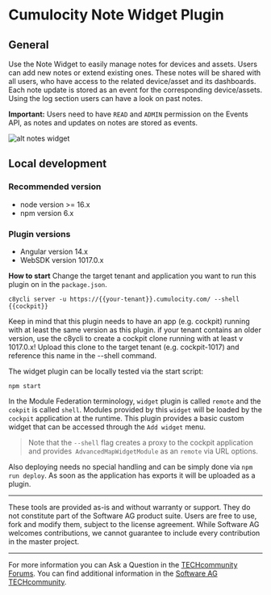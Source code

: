 # Cumulocity Note Widget Plugin

## General

Use the Note Widget to easily manage notes for devices and assets. Users can add new notes or extend existing ones. These notes will be shared with all users, who have access to the related device/asset and its dashboards. Each note update is stored as an event for the corresponding device/assets. Using the log section users can have a look on past notes.

**Important:** Users need to have `READ` and `ADMIN` permission on the Events API, as notes and updates on notes are stored as events.

![alt notes widget](/assets/preview.gif)

## Local development

### Recommended version

- node version >= 16.x
- npm version 6.x

### Plugin versions

- Angular version 14.x
- WebSDK version 1017.0.x

**How to start**
Change the target tenant and application you want to run this plugin on in the `package.json`.

```
c8ycli server -u https://{{your-tenant}}.cumulocity.com/ --shell {{cockpit}}
```

Keep in mind that this plugin needs to have an app (e.g. cockpit) running with at least the same version as this plugin. if your tenant contains an older version, use the c8ycli to create a cockpit clone running with at least v 1017.0.x! Upload this clone to the target tenant (e.g. cockpit-1017) and reference this name in the --shell command.

The widget plugin can be locally tested via the start script:

```
npm start
```

In the Module Federation terminology, `widget` plugin is called `remote` and the `cokpit` is called `shell`. Modules provided by this `widget` will be loaded by the `cockpit` application at the runtime. This plugin provides a basic custom widget that can be accessed through the `Add widget` menu.

> Note that the `--shell` flag creates a proxy to the cockpit application and provides` AdvancedMapWidgetModule` as an `remote` via URL options.

Also deploying needs no special handling and can be simply done via `npm run deploy`. As soon as the application has exports it will be uploaded as a plugin.

---

These tools are provided as-is and without warranty or support. They do not constitute part of the Software AG product suite. Users are free to use, fork and modify them, subject to the license agreement. While Software AG welcomes contributions, we cannot guarantee to include every contribution in the master project.

---

For more information you can Ask a Question in the [TECHcommunity Forums](http://tech.forums.softwareag.com/techjforum/forums/list.page?product=cumulocity).
You can find additional information in the [Software AG TECHcommunity](http://techcommunity.softwareag.com/home/-/product/name/cumulocity).
